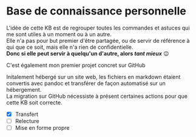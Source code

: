 # Base de connaissance personnelle  

L'idée de cette KB est de regrouper toutes les commandes et astuces qui me sont utiles à un moment ou à un autre.  
Elle n'a pas pour but premier d'être partagée, ou de servir de référence à qui que ce soit, mais elle n'a rien de confidentielle.  
**Donc si elle peut servir à quelqu'un d'autre, alors _tant mieux_** :wink:  

C'est également mon premier projet concret sur GitHub  

Initalement hébergé sur un site web, les fichiers en markdown étaient convertis avec pandoc et transférer de façon automatisé sur un hébergement.  
La migration sur GitHub nécessiste à présent certaines actions pour que cette KB soit correcte.

- [x] Transfert  
- [ ] Relecture  
- [ ] Mise en forme propre  
